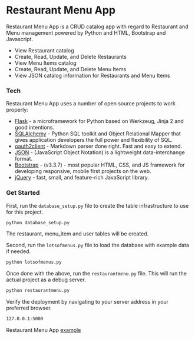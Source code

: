 # Restaurant Menu App

Restaurant Menu App is a CRUD catalog app with regard to Restaurant and Menu management powered by Python and HTML, Bootstrap and Javascript.

  - View Restaurant catalog
  - Create, Read, Update, and Delete Restaurants 
  - View Menu Items catalog
  - Create, Read, Update, and Delete Menu Items 
  - View JSON catalog information for Restaurants and Menu Items

### Tech

Restaurant Menu App uses a number of open source projects to work properly:

* [Flask](http://flask.pocoo.org/) - a microframework for Python based on Werkzeug, Jinja 2 and good intentions.
* [SQLAlchemy](https://www.sqlalchemy.org/) - Python SQL toolkit and Object Relational Mapper that gives application developers the full power and flexibility of SQL.
* [oauth2client](https://oauth2client.readthedocs.io/en/latest/) - Markdown parser done right. Fast and easy to extend.
* [JSON](https://www.json.org/) - (JavaScript Object Notation) is a lightweight data-interchange format. 
* [Bootstrap](https://getbootstrap.com/docs/3.3/) - (v3.3.7) - most popular HTML, CSS, and JS framework for developing responsive, mobile first projects on the web.
* [jQuery](https://jquery.com/) - fast, small, and feature-rich JavaScript library.

### Get Started
First, run the `database_setup.py` file to create the table infrastructure to use for this project.  
```sh
python database_setup.py
```
The restaurant, menu_item and user tables will be created.

Second, run the `lotsofmenus.py` file to load the database with example data if needed.
```sh
python lotsofmenus.py
```

Once done with the above, run the `restaurantmenu.py` file.  This will run the actual project as a debug server.

```sh
python restaurantmenu.py
```

Verify the deployment by navigating to your server address in your preferred browser.

```sh
127.0.0.1:5000
```

Restaurant Menu App [example](example.png)
